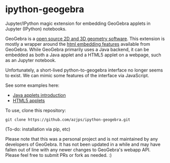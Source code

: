 ipython-geogebra
================

Jupyter/IPython magic extension for embedding GeoGebra applets in Jupyter (IPython) notebooks.

GeoGebra is a [open source 2D and 3D geometry software](http://www.geogebra.org/cms/en/).
This extension is mostly a wrapper around the
[html embedding features](http://wiki.geogebra.org/en/Embedding_in_Webpages) available
from GeoGebra. While GeoGebra primarily uses a Java backend, it can be embedded as both
a Java applet and a HTML5 applet on a webpage, such as an Jupyter notebook.

Unfortunately, a short-lived python-to-geogebra interface no longer seems to exist.
We can mimic some features of the interface via JavaScript.

See some examples here:
* [Java applets introduction](http://nbviewer.ipython.org/github/azjps/ipython-geogebra/blob/master/examples/geogebra_introduction.ipynb)
* [HTML5 applets](http://nbviewer.ipython.org/github/azjps/ipython-geogebra/blob/master/examples/geogebratube_iframe.ipynb)

To use, clone this repository:

`git clone https://github.com/azjps/ipython-geogebra.git`

(To-do: installation via pip, etc)

Please note that this was a personal project and is not maintained by any
developers of GeoGebra. It has not been updated in a while and may have fallen
out of line with any newer changes to GeoGebra's webapp API. Please feel free to
submit PRs or fork as needed. :)


